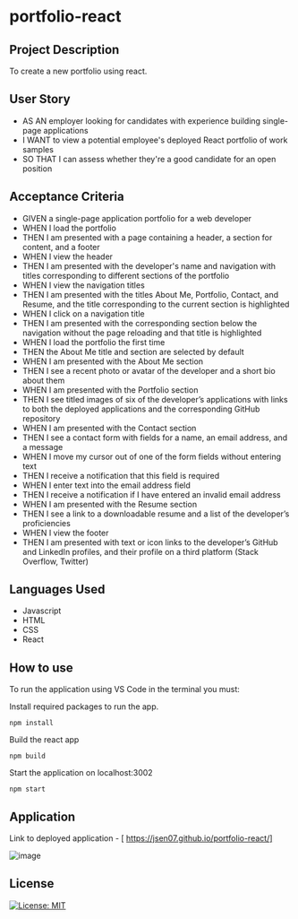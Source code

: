 # portfolio-react

## Project Description

To create a new portfolio using react.



## User Story

- AS AN employer looking for candidates with experience building single-page applications
- I WANT to view a potential employee's deployed React portfolio of work samples
- SO THAT I can assess whether they're a good candidate for an open position

## Acceptance Criteria
- GIVEN a single-page application portfolio for a web developer
- WHEN I load the portfolio
- THEN I am presented with a page containing a header, a section for content, and a footer
- WHEN I view the header
- THEN I am presented with the developer's name and navigation with titles corresponding to different sections of the portfolio
- WHEN I view the navigation titles
- THEN I am presented with the titles About Me, Portfolio, Contact, and Resume, and the title corresponding to the current section is highlighted
- WHEN I click on a navigation title
- THEN I am presented with the corresponding section below the navigation without the page reloading and that title is highlighted
- WHEN I load the portfolio the first time
- THEN the About Me title and section are selected by default
- WHEN I am presented with the About Me section
- THEN I see a recent photo or avatar of the developer and a short bio about them
- WHEN I am presented with the Portfolio section
- THEN I see titled images of six of the developer’s applications with links to both the deployed applications and the corresponding GitHub repository
- WHEN I am presented with the Contact section
- THEN I see a contact form with fields for a name, an email address, and a message
- WHEN I move my cursor out of one of the form fields without entering text
- THEN I receive a notification that this field is required
- WHEN I enter text into the email address field
- THEN I receive a notification if I have entered an invalid email address
- WHEN I am presented with the Resume section
- THEN I see a link to a downloadable resume and a list of the developer’s proficiencies
- WHEN I view the footer
- THEN I am presented with text or icon links to the developer’s GitHub and LinkedIn profiles, and their profile on a third platform (Stack Overflow, Twitter) 

## Languages Used

- Javascript
- HTML
- CSS
- React

## How to use

To run the application using VS Code in the terminal you must:

Install required packages to run the app.
```
npm install

```
Build the react app
```
npm build

```
Start the application on localhost:3002
```
npm start

```

## Application
Link to deployed application - [ https://jsen07.github.io/portfolio-react/]

![image](https://github.com/jsen07/portfolio-react/assets/56829664/6f15f6c6-41c5-44b4-9877-dc175cf58687)




## License 
[![License: MIT](https://img.shields.io/badge/License-MIT-yellow.svg)](https://opensource.org/licenses/MIT)

